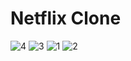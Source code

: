 # Netflix Clone

![4](https://github.com/Devansh-Mehra/Netflix-Clone/assets/81522384/59b40ad6-eb41-46d0-b1b1-a1b675552359)
![3](https://github.com/Devansh-Mehra/Netflix-Clone/assets/81522384/1673f7a7-8cb9-4ab9-95f8-7d407116c715)
![1](https://github.com/Devansh-Mehra/Netflix-Clone/assets/81522384/de772425-086b-40d0-ac71-beee1eb67a02)
![2](https://github.com/Devansh-Mehra/Netflix-Clone/assets/81522384/eb4d31c8-54a9-49dd-8736-30d12c11d248)

